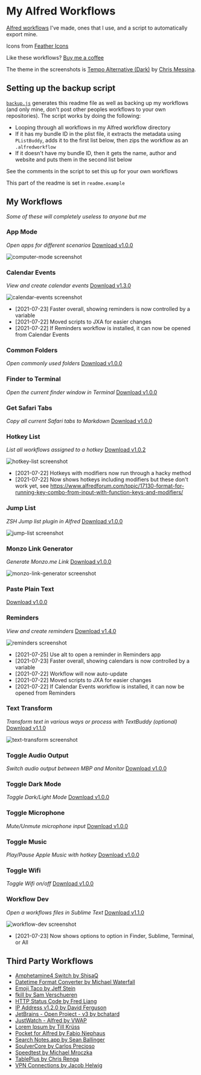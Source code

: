 # My Alfred Workflows

[Alfred workflows](https://www.alfredapp.com/workflows/) I've made, ones that I use, and a script to automatically export mine.

Icons from [Feather Icons](https://feathericons.com)

Like these workflows? [Buy me a coffee](https://monzo.me/robbknight)

The theme in the screenshots is [Tempo Alternative (Dark)](https://github.com/chrismessina/alfred-theme-tempo#tempo-alternative-dark) by [Chris Messina](https://github.com/chrismessina).

## Setting up the backup script

[`backup.js`](backup.js) generates this readme file as well as backing up my workflows (and only mine, don't post other peoples workflows to your own repositories). The script works by doing the following:

- Looping through all workflows in my Alfred workflow directory
- If it has my bundle ID in the plist file, it extracts the metadata using `PListBuddy`, adds it to the first list below, then zips the workflow as an `.alfredworkflow`
- If it doesn't have my bundle ID, then it gets the name, author and website and puts them in the second list below

See the comments in the script to set this up for your own workflows

This part of the readme is set in `readme.example`

## My Workflows

_Some of these will completely useless to anyone but me_ 

### App Mode

_Open apps for different scenarios_ [Download v1.0.0](workflows/computer-mode)

![computer-mode screenshot](https://raw.githubusercontent.com/rknightuk/alfred-workflows/main/workflows/computer-mode/src/screenshot.png)

### Calendar Events

_View and create calendar events_ [Download v1.3.0](workflows/calendar-events)

![calendar-events screenshot](https://raw.githubusercontent.com/rknightuk/alfred-workflows/main/workflows/calendar-events/src/screenshot.png)

- [2021-07-23] Faster overall, showing reminders is now controlled by a variable
- [2021-07-22] Moved scripts to JXA for easier changes
- [2021-07-22] If Reminders workflow is installed, it can now be opened from Calendar Events


### Common Folders

_Open commonly used folders_ [Download v1.0.0](workflows/common-folders)

### Finder to Terminal

_Open the current finder window in Terminal_ [Download v1.0.0](workflows/finder-to-terminal)

### Get Safari Tabs

_Copy all current Safari tabs to Markdown_ [Download v1.0.0](workflows/safari-tabs-markdown)

### Hotkey List

_List all workflows assigned to a hotkey_ [Download v1.0.2](workflows/hotkey-list)

![hotkey-list screenshot](https://raw.githubusercontent.com/rknightuk/alfred-workflows/main/workflows/hotkey-list/src/screenshot.png)

- [2021-07-22] Hotkeys with modifiers now run through a hacky method
- [2021-07-22] Now shows hotkeys including modifiers but these don't work yet, see https://www.alfredforum.com/topic/17130-format-for-running-key-combo-from-input-with-function-keys-and-modifiers/


### Jump List

_ZSH Jump list plugin in Alfred_ [Download v1.0.0](workflows/jump-list)

![jump-list screenshot](https://raw.githubusercontent.com/rknightuk/alfred-workflows/main/workflows/jump-list/src/screenshot.png)

### Monzo Link Generator

_Generate Monzo.me Link_ [Download v1.0.0](workflows/monzo-link-generator)

![monzo-link-generator screenshot](https://raw.githubusercontent.com/rknightuk/alfred-workflows/main/workflows/monzo-link-generator/src/screenshot.png)

### Paste Plain Text

[Download v1.0.0](workflows/paste-plain-text)

### Reminders

_View and create reminders_ [Download v1.4.0](workflows/reminders)

![reminders screenshot](https://raw.githubusercontent.com/rknightuk/alfred-workflows/main/workflows/reminders/src/screenshot.png)

- [2021-07-25] Use alt to open a reminder in Reminders app
- [2021-07-23] Faster overall, showing calendars is now controlled by a variable
- [2021-07-22] Workflow will now auto-update
- [2021-07-22] Moved scripts to JXA for easier changes
- [2021-07-22] If Calendar Events workflow is installed, it can now be opened from Reminders


### Text Transform

_Transform text in various ways or process with TextBuddy (optional)_ [Download v1.1.0](workflows/text-transform)

![text-transform screenshot](https://raw.githubusercontent.com/rknightuk/alfred-workflows/main/workflows/text-transform/src/screenshot.png)

### Toggle Audio Output

_Switch audio output between MBP and Monitor_ [Download v1.0.0](workflows/toggle-audio)

### Toggle Dark Mode

_Toggle Dark/Light Mode_ [Download v1.0.0](workflows/toggle-dark-mode)

### Toggle Microphone

_Mute/Unmute microphone input_ [Download v1.0.0](workflows/toggle-microphone)

### Toggle Music

_Play/Pause Apple Music with hotkey_ [Download v1.0.0](workflows/toggle-music)

### Toggle Wifi

_Toggle Wifi on/off_ [Download v1.0.0](workflows/toggle-wifi)

### Workflow Dev

_Open a workflows files in Sublime Text_ [Download v1.1.0](workflows/workflow-dev)

![workflow-dev screenshot](https://raw.githubusercontent.com/rknightuk/alfred-workflows/main/workflows/workflow-dev/src/screenshot.png)

- [2021-07-23] Now shows options to option in Finder, Sublime, Terminal, or All


## Third Party Workflows

- [Amphetamine4 Switch by ShisaQ](https://shisaq.github.io)
- [Datetime Format Converter by Michael Waterfall](twitter.com/mwaterfall)
- [Emoji Taco by Jeff Stein](https://github.com/jeeftor/EmojiTaco)
- [fkill by Sam Verschueren](https://github.com/SamVerschueren/alfred-fkill#readme)
- [HTTP Status Code by Fred Liang](https://github.com/ilstar/http_status_code)
- [IP Address v1.2.0 by David Ferguson](jdfwarrior.tumblr.com)
- [JetBrains - Open Project - v3 by bchatard](https://github.com/bchatard/alfred-jetbrains#readme)
- [JustWatch - Alfred by VWAP](https://twitter.com/vinayw)
- [Lorem Ipsum by Till Krüss](https://till.im)
- [Pocket for Alfred by Fabio Niephaus](https://github.com/fniephaus/alfred-pocket/)
- [Search Notes.app by Sean Ballinger](https://github.com/sballin/alfred-search-notes-app)
- [SoulverCore by Carlos Precioso](https://precioso.design/)
- [Speedtest by Michael Mroczka](http://michaelmroczka.com/)
- [TablePlus by Chris Renga](https://www.chrisrenga.com)
- [VPN Connections by Jacob Helwig](https://technosorcery.net)
